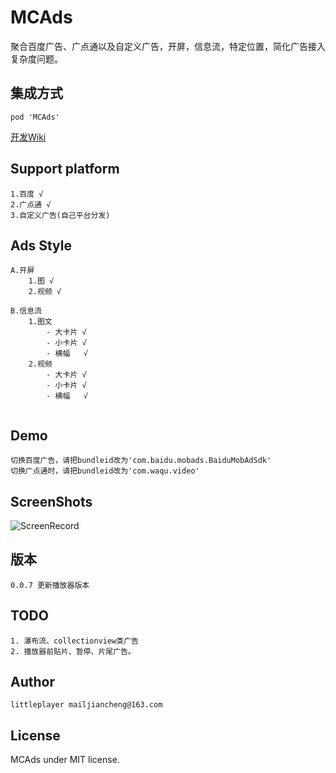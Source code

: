 # MCAds
聚合百度广告、广点通以及自定义广告，开屏，信息流，特定位置，简化广告接入复杂度问题。

## 集成方式
```text
pod 'MCAds'
```

[开发Wiki](https://github.com/poholo/MCAds/wiki)

## Support platform
```text
1.百度 √
2.广点通 √
3.自定义广告(自己平台分发)
```

## Ads Style
```text
A.开屏
    1.图 √
    2.视频 √
    
B.信息流
    1.图文  
        - 大卡片 √
        - 小卡片 √
        - 横幅   √
    2.视频
        - 大卡片 √
        - 小卡片 √
        - 横幅   √
    

```

## Demo
```text
切换百度广告，请把bundleid改为'com.baidu.mobads.BaiduMobAdSdk'
切换广点通时，请把bundleid改为'com.waqu.video'
```

## ScreenShots

![ScreenRecord](https://github.com/poholo/MCAds/raw/master/ScreenShots/MCAds.gif)

## 版本
```text
0.0.7 更新播放器版本 
```

## TODO
```text
1. 瀑布流、collectionview类广告
2. 播放器前贴片、暂停、片尾广告。
```

## Author

```text
littleplayer mailjiancheng@163.com
```

## License
MCAds under MIT license.